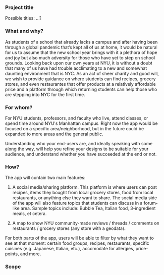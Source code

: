### Project title
Possible titles: ...?

### What and why?
As students of a school that already lacks a campus and after having been through a global pandemic that’s kept all of us at home, it would be natural for us to assume that the new school year brings with it a plethora of hope and joy but also much adversity for those who have yet to step on school grounds. Looking back upon our own years at NYU, it is without a doubt that many of us have had trouble acclimating to a new and somewhat daunting environment that is NYC. As an act of sheer charity and good will, we wish to provide guidance on where students can find recipes, grocery stores, and even restaurantes that offer products at a relatively affordable price and a platform through which returning students can help those who are stepping into NYC for the first time.

### For whom?
For NYU students, professors, and faculty who live, attend classes, or spend time around NYU's Manhattan campus. Right now the app would be focused on a specific area/neighborhood, but in the future could be expanded to more areas and the general public. 

Understanding who your end-users are, and ideally speaking with some along the way, will help you refine your designs to be suitable for your audience, and understand whether you have succeeded at the end or not.

### How?
The app will contain two main features:
1. A social media/sharing platform. This platform is where users can post recipes, items they bought from local grocery stores, food from local restaurants, or anything else they want to share. The social media side of the app will also feature topics that students can discuss in a forum-like area. Sample topics include: Bubble Tea, Italian food, 3-ingredient meals, et cetera. 

2. A map to show NYU community-made reviews / threads / comments on restaurants / grocery stores (any store with a geodata). 

For both parts of the app, users will be able to filter by what they want to see at that moment: certain food groups, recipes, restaurants, specific cuisines (e.g. Japanese, Italian, etc.), accomodate for allergies, price-points, and more. 

### Scope

